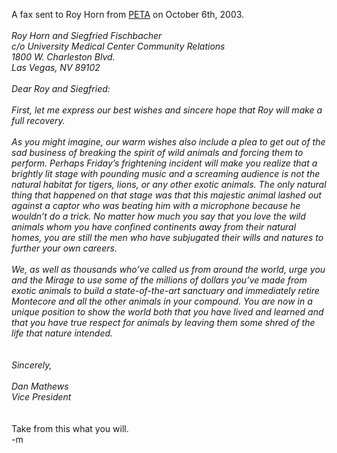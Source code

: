 A fax sent to Roy Horn from <a href="http://www.peta.org" target="viewer">PETA</a> on October 6th, 2003.
<br />
<br /><i>Roy Horn and Siegfried Fischbacher<br />c/o University Medical Center Community Relations<br />1800 W. Charleston Blvd.<br />Las Vegas, NV 89102
<br />
<br />Dear Roy and Siegfried:
<br />
<br />First, let me express our best wishes and sincere hope that Roy will make a full recovery. 
<br />
<br />As you might imagine, our warm wishes also include a plea to get out of the sad business of breaking the spirit of wild animals and forcing them to perform. Perhaps Friday’s frightening incident will make you realize that a brightly lit stage with pounding music and a screaming audience is not the natural habitat for tigers, lions, or any other exotic animals. The only natural thing that happened on that stage was that this majestic animal lashed out against a captor who was beating him with a microphone because he wouldn’t do a trick. No matter how much you say that you love the wild animals whom you have confined continents away from their natural homes, you are still the men who have subjugated their wills and natures to further your own careers. 
<br />
<br />We, as well as thousands who’ve called us from around the world, urge you and the Mirage to use some of the millions of dollars you’ve made from exotic animals to build a state-of-the-art sanctuary and immediately retire Montecore and all the other animals in your compound. You are now in a unique position to show the world both that you have lived and learned and that you have true respect for animals by leaving them some shred of the life that nature intended.
<br />
<br />
<br />Sincerely,
<br />
<br />Dan Mathews<br />Vice President
<br /></i>
<br />
<br />Take from this what you will.
<br />-m
<br />